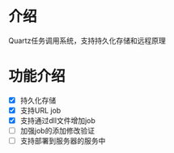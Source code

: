 # 介绍
Quartz任务调用系统，支持持久化存储和远程原理

# 功能介绍
- [x] 持久化存储
- [x] 支持URL job
- [x] 支持通过dll文件增加job
- [ ] 加强job的添加修改验证
- [ ] 支持部署到服务器的服务中
